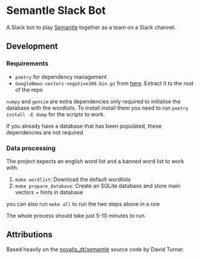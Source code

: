# Semantle Slack Bot
A Slack bot to play [Semantle](https://semantle.novalis.org/) together as a
team on a Slack channel.

## Development

### Requirements

* `poetry` for dependency management
* `GoogleNews-vectors-negative300.bin.gz` from [here](https://code.google.com/archive/p/word2vec/). Extract it to the root of the repo

`numpy` and `gensim` are extra dependencies only required to initialise the
database with the wordlists. To install install them you need to run `poetry
install -E dump` for the scripts to work. 

If you already have a database that has been populated, these dependencies are
not required

### Data processing

The project expects an english word list and a banned word list to work with.

1. `make wordlist`: Download the default wordlists
2. `make prepare_database`: Create an SQLite database and store main vectors +
   hints in database

you can also run `make all` to run the two steps above in a row

The whole process should take just 5-10 minutes to run.


## Attributions
Based heavily on the
[novalis_dt/semantle](https://gitlab.com/novalis_dt/semantle) source code by
David Turner.
